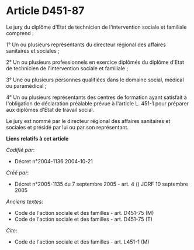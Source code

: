 # Article D451-87

Le jury du diplôme d'Etat de technicien de l'intervention sociale et familiale comprend :

1° Un ou plusieurs représentants du directeur régional des affaires sanitaires et sociales ;

2° Un ou plusieurs professionnels en exercice diplômés du diplôme d'Etat de technicien de l'intervention sociale et
familiale ;

3° Une ou plusieurs personnes qualifiées dans le domaine social, médical ou paramédical ;

4° Un ou plusieurs représentants des centres de formation ayant satisfait à l'obligation de déclaration préalable prévue à
l'article L. 451-1 pour préparer aux diplômes d'Etat de travail social.

Le jury est nommé par le directeur régional des affaires sanitaires et sociales et présidé par lui ou par son représentant.

**Liens relatifs à cet article**

_Codifié par_:

  - Décret n°2004-1136 2004-10-21

_Créé par_:

  - Décret n°2005-1135 du 7 septembre 2005 - art. 4 () JORF 10 septembre 2005

_Anciens textes_:

  - Code de l'action sociale et des familles - art. D451-75 (M)
  - Code de l'action sociale et des familles - art. D451-75 (T)

_Cite_:

  - Code de l'action sociale et des familles - art. L451-1 (M)
